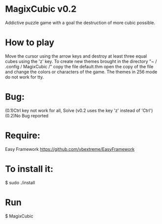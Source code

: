 MagixCubic v0.2
===============
Addictive puzzle game with a goal the destruction of more cubic possible.

How to play
===========
Move the cursor using the arrow keys and destroy at least three equal cubes using the 'z' key.
To create new themes brought in the directory "~ / .config / MagixCubic /"
copy the file default.thm open the copy of the file and change the colors or characters of the game.
The themes in 256 mode do not work for tty.

Bug:
====
(0.1)Ctrl key not work for all, Solve (v0.2 uses the key 'z' instead of 'Ctrl')<br/>
(0.2)No Bug reported

Require:
========
Easy Framework https://github.com/vbextreme/EasyFramework

To install it:
==============
$ sudo ./install

Run
===
$ MagixCubic
